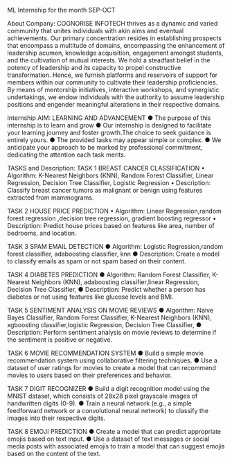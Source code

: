 ML Internship for the month SEP-OCT

About Company:
COGNORISE INFOTECH thrives as a dynamic and varied community that unites 
individuals with akin aims and eventual achievements. Our primary concentration 
resides in establishing prospects that encompass a multitude of domains, 
encompassing the enhancement of leadership acumen, knowledge acquisition, 
engagement amongst students, and the cultivation of mutual interests.
We hold a steadfast belief in the potency of leadership and its capacity to propel 
constructive transformation. Hence, we furnish platforms and reservoirs of support 
for members within our community to cultivate their leadership proficiencies. By 
means of mentorship initiatives, interactive workshops, and synergistic 
undertakings, we endow individuals with the authority to assume leadership 
positions and engender meaningful alterations in their respective domains.

Internship AIM:
LEARNING AND ADVANCEMENT
● The purpose of this internship is to learn and grow
● Our internship is designed to facilitate your learning journey and foster 
growth.The choice to seek guidance is entirely yours.
● The provided tasks may appear simple or complex.
● We anticipate your approach to be marked by professional commitment, 
dedicating the attention each task merits.


TASKS and Description:
TASK 1
BREAST CANCER CLASSIFICATION
• Algorithm: K-Nearest Neighbors (KNN), Random Forest Classifier, Linear 
Regression, Decision Tree Classifier, Logistic Regression
• Description: Classify breast cancer tumors as malignant or benign using features 
extracted from mammograms.

TASK 2
HOUSE PRICE PREDICTION
• Algorithm: Linear Regression,random forest regression ,decision tree regression, 
gradient boosting regressor
• Description: Predict house prices based on features like area, number of bedrooms, 
and location.

TASK 3
SPAM EMAIL DETECTION
● Algorithm: Logistic Regression,random forest classifier, adaboosting classifier, knn
● Description: Create a model to classify emails as spam or not spam based on their 
content.

TASK 4
DIABETES PREDICTION
● Algorithm: Random Forest Classifier, K-Nearest Neighbors (KNN), adaboosting 
classifier,linear Regression, Decision Tree Classifier,
● Description: Predict whether a person has diabetes or not using features like 
glucose levels and BMI.

TASK 5
SENTIMENT ANALYSIS ON MOVIE REVIEWS
● Algorithm: Naive Bayes Classifier, Random Forest Classifier, K-Nearest Neighbors 
(KNN), xgboosting classifier,logistic Regression, Decision Tree Classifier,
● Description: Perform sentiment analysis on movie reviews to determine if the 
sentiment is positive or negative.

TASK 6
MOVIE RECOMMENDATION SYSTEM
● Build a simple movie recommendation system using collaborative filtering 
techniques.
● Use a dataset of user ratings for movies to create a model that can recommend 
movies to users based on their preferences and behavior.

TASK 7
DIGIT RECOGNIZER
● Build a digit recognition model using the MNIST dataset, which consists of 28x28 
pixel grayscale images of handwritten digits (0-9).
● Train a neural network (e.g., a simple feedforward network or a convolutional neural 
network) to classify the images into their respective digits.

TASK 8
EMOJI PREDICTION
● Create a model that can predict appropriate emojis based on text input.
● Use a dataset of text messages or social media posts with associated emojis to 
train a model that can suggest emojis based on the content of the text.
